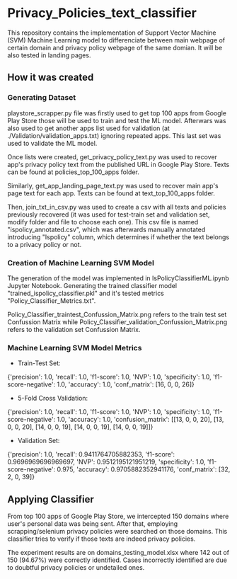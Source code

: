 # Privacy_Policies_text_classifier

This repository contains the implementation of Support Vector Machine (SVM) Machine Learning model to differenciate between main webpage of certain domain and privacy policy webpage of the same domian. It will be also tested in landing pages.

## How it was created

### Generating Dataset

playstore_scrapper.py file was firstly used to get top 100 apps from Google Play Store those will be used to train and test the ML model. Afterwars was also used to get another apps list used for validation (at ./Validation/validation_apps.txt) ignoring repeated apps. This last set was used to validate the ML model.

Once lists were created, get_privacy_policy_text.py was used to recover app's privacy policy text from the published URL in Google Play Store. Texts can be found at policies_top_100_apps folder.

Similarly, get_app_landing_page_text.py was used to recover main app's page text for each app. Texts can be found at text_top_100_apps folder.

Then, join_txt_in_csv.py was used to create a csv with all texts and policies previously recovered (it was used for test-train set and validation set, modify folder and file to choose each one). This csv file is named "ispolicy_annotated.csv", which was afterwards manually annotated introducing "Ispolicy" column, which determines if whether the text belongs to a privacy policy or not.

### Creation of Machine Learning SVM Model

The generation of the model was implemented in IsPolicyClassifierML.ipynb Jupyter Notebook. Generating the trained classifier model "trained_ispolicy_classifier.pkl" and it's tested metrics "Policy_Classifier_Metrics.txt".

Policy_Classifier_traintest_Confussion_Matrix.png refers to the train test set Confussion Matrix while Policy_Classifier_validation_Confussion_Matrix.png refers to the validation set Confussion Matrix.

### Machine Learning SVM Model Metrics

* Train-Test Set:

{'precision': 1.0,
 'recall': 1.0,
 'f1-score': 1.0,
 'NVP': 1.0,
 'specificity': 1.0,
 'f1-score-negative': 1.0,
 'accuracy': 1.0,
 'conf_matrix': [16, 0, 0, 26]}

* 5-Fold Cross Validation:

{'precision': 1.0,
 'recall': 1.0,
 'f1-score': 1.0,
 'NVP': 1.0,
 'specificity': 1.0,
 'f1-score-negative': 1.0,
 'accuracy': 1.0,
 'confusion_matrix': [[13, 0, 0, 20],
  [13, 0, 0, 20],
  [14, 0, 0, 19],
  [14, 0, 0, 19],
  [14, 0, 0, 19]]}

* Validation Set:

{'precision': 1.0,
 'recall': 0.9411764705882353,
 'f1-score': 0.9696969696969697,
 'NVP': 0.9512195121951219,
 'specificity': 1.0,
 'f1-score-negative': 0.975,
 'accuracy': 0.9705882352941176,
 'conf_matrix': [32, 2, 0, 39]}

## Applying Classifier

From top 100 apps of Google Play Store, we intercepted 150 domains where user's personal data was being sent. After that, employing scrapping/selenium privacy policies were searched on those domains. This classifier tries to verify if those texts are indeed privacy policies.

The experiment results are on domains_testing_model.xlsx where 142 out of 150 (94.67%) were correctly identified. Cases incorrectly identified are due to doubtful privacy policies or undetailed ones.

